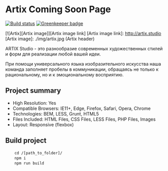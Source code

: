 # Artix Coming Soon Page

[![Build status][travis-image]][travis-url]
[![Greenkeeper badge](https://badges.greenkeeper.io/artixstudio/artixstudio.github.io.svg)](https://greenkeeper.io/)

[![Artix][Artix image]][Artix image link]
  [Artix image link]: http://artix.studio
  [Artix image]: ./img/artix.jpg (Artix header)

ARTIX Studio - это разнообразие современных художественных стилей и форм для реализации любой вашей идеи. 

При помощи универсального языка изобразительного искусства наша команда заполняет пробелы в коммуникации, обращаясь не только к рациональному, но и к эмоциональному восприятию.

## Project summary
* High Resolution: Yes
* Compatible Browsers: IE11+, Edge, Firefox, Safari, Opera, Chrome
* Technologies: BEM, LESS, Grunt, HTML5
* Files Included: HTML Files, CSS Files, LESS Files, PHP Files, Images
* Layout: Responsive (flexbox)

## Build project
		cd /[path_to_folder]/
		npm i  
		npm run build

[travis-image]: https://travis-ci.org/artixstudio/artixstudio.github.io.svg?branch=master
[travis-url]: https://travis-ci.org/artixstudio/artixstudio.github.io
